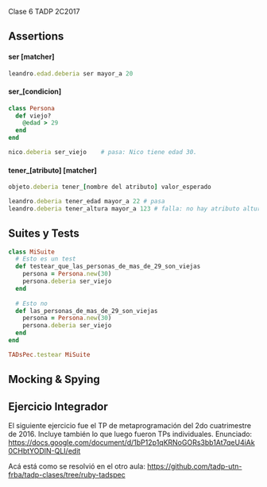 Clase 6 TADP 2C2017

## Assertions

#### ser [matcher]
```ruby
leandro.edad.deberia ser mayor_a 20
```

#### ser_[condicion]
```ruby
class Persona
  def viejo?
    @edad > 29
  end
end

nico.deberia ser_viejo    # pasa: Nico tiene edad 30.
```

#### tener_[atributo] [matcher]
```ruby
objeto.deberia tener_[nombre del atributo] valor_esperado

leandro.deberia tener_edad mayor_a 22 # pasa
leandro.deberia tener_altura mayor_a 123 # falla: no hay atributo altura
```

## Suites y Tests

```ruby
class MiSuite
  # Esto es un test
  def testear_que_las_personas_de_mas_de_29_son_viejas
    persona = Persona.new(30)
    persona.deberia ser_viejo
  end
  
  # Esto no
  def las_personas_de_mas_de_29_son_viejas
    persona = Persona.new(30)
    persona.deberia ser_viejo
  end
end

TADsPec.testear MiSuite
```

## Mocking & Spying

## Ejercicio Integrador
El siguiente ejercicio fue el TP de metaprogramación del 2do cuatrimestre de 2016. Incluye también lo que luego fueron TPs individuales.
Enunciado: https://docs.google.com/document/d/1bP12p1qKRNoGORs3bb1At7qeU4iAk0CHbtYODIN-QLI/edit

Acá está como se resolvió en el otro aula: https://github.com/tadp-utn-frba/tadp-clases/tree/ruby-tadspec
